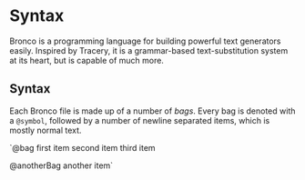# Syntax
Bronco is a programming language for building powerful text generators easily. Inspired by Tracery, it is a grammar-based text-substitution system at its heart, but is capable of much more.

## Syntax
Each Bronco file is made up of a number of *bags*. Every bag is denoted with a `@symbol`, followed by a number of newline separated items, which is mostly normal text.


`@bag
first item
second item
third item

@anotherBag
another item`
